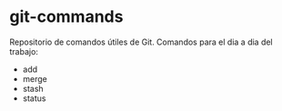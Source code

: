 # git-commands

Repositorio de comandos útiles de Git.
Comandos para el dia a dia del trabajo:
- add
- merge
- stash
- status